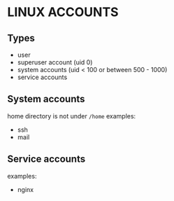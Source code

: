 # LINUX ACCOUNTS

## Types
- user
- superuser account (uid 0)
- system accounts (uid < 100 or between 500 - 1000)
- service accounts

## System accounts
home directory is not under `/home`
examples:
- ssh
- mail

## Service accounts
examples:
- nginx